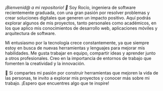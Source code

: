 *¡Bienvenid@ a mi repositorio! 👋*
Soy Rocío, ingeniera de software recientemente graduada, con una gran pasión por resolver problemas y crear soluciones digitales que generen un impacto positivo. Aquí podrás explorar algunos de mis proyectos, tanto personales como académicos, en los que aplico mis conocimientos de desarrollo web, aplicaciones móviles y arquitectura de software.

Mi entusiasmo por la tecnología crece constantemente, ya que siempre estoy en busca de nuevas herramientas y lenguajes para mejorar mis habilidades. Me gusta trabajar en equipo, compartir ideas y aprender junto a otros profesionales. Creo en la importancia de entornos de trabajo que fomenten la creatividad y la innovación.

🚀 Si compartes mi pasión por construir herramientas que mejoren la vida de las personas, te invito a explorar mis proyectos y conocer más sobre mi trabajo. ¡Espero que encuentres algo que te inspire!
